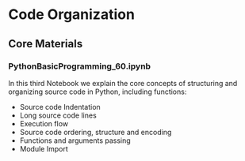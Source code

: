 # Code Organization

## Core Materials
### PythonBasicProgramming_60.ipynb
In this third Notebook we explain the core concepts of structuring and organizing source code in Python, including functions:

* Source code Indentation
* Long source code lines
* Execution flow
* Source code ordering, structure and encoding
* Functions and arguments passing
* Module Import
